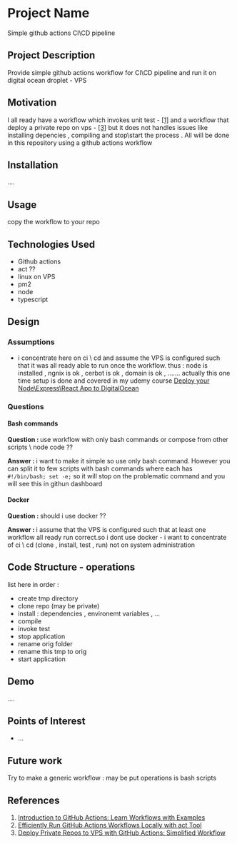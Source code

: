<h1>Project Name</h1>
Simple github actions CI\CD pipeline

<h2>Project Description</h2>
Provide simple github actions workflow for CI\CD pipeline and run it on digital ocean droplet - VPS

<h2>Motivation</h2>
I all ready have a workflow which invokes unit test - <a href='#ref1'>[1]</a> and a workflow that deploy a private repo on vps - <a href='#ref3'>[3]</a> but it does not handles issues like installing depencies , compiling and stop\start the process . All will be done in this repository using a github actions workflow

<h2>Installation</h2>
....

<h2>Usage</h2>
copy the workflow to your repo


<h2>Technologies Used</h2>
<ul>
<li>Github actions</li>
<li>act ??</li>
<li>linux on VPS</li>
<li>pm2</li>
<li>node</li>
<li>typescript</li>
</ul>


<h2>Design</h2>

<h3>Assumptions</h3>
<ul>
<li>i concentrate here on ci \ cd and assume the VPS is configured such that it was all ready able to run once the workflow. thus : node is installed , ngnix is ok , cerbot is ok , domain is ok , ....... actually this one time setup is done and covered in my udemy course <a href='https://www.udemy.com/course/deploy-your-node-express-app-to-the-cloud/'>Deploy your Node\Express\React App to DigitalOcean</a></li>
</ul>



<h3>Questions</h3>
<h4>Bash commands</h4>
<strong>Question : </strong>
use workflow with only bash commands or compose from other scripts \ node code ??
<p><strong>Answer : </strong>
i want to make it simple so use only bash command. However you can split it to few scripts with bash commands where each has <code>#!/bin/bash; set -e;</code> so it will stop on the problematic command and you will see this in githun dashboard</p>

<h4>Docker</h4>
<strong>Question : </strong>
should i use docker ??

<p><strong>Answer : </strong>i assume that the VPS is configured such that at least one workflow all ready run correct.so i dont use docker - i want to concentrate of ci \ cd (clone , install, test , run) not on system administration</p>

<h2>Code Structure - operations</h2>
list here in order : 
<ul>
  <li>create tmp directory</li>
  <li>clone repo (may be private)</li>
  <li>install : dependencies , environemt variables , ... </li>
  <li>compile</li>
  <li>invoke test</li>
  <li>stop application</li>
  <li>rename orig folder</li>
  <li>rename this tmp to orig</li>
  <li>start application</li>
</ul>


<h2>Demo</h2>
....

<h2>Points of Interest</h2>
<ul>
    <li>...</li>
   
</ul>

<h2>Future work</h2>
Try to make a generic workflow : may be put operations is bash scripts

<h2>References</h2>
<ol>
    <li id='ref1'><a href='https://youtu.be/x239z6DdE0A'>Introduction to GitHub Actions: Learn Workflows with Examples</a></li>
   <li><a href='https://youtu.be/Mir-uLSQmwA'> Efficiently Run GitHub Actions Workflows Locally with act Tool </a></li>
   <li id='ref3'><a href='https://youtu.be/Aj8vqPHzDos'>Deploy Private Repos to VPS with GitHub Actions: Simplified Workflow</a></li>
</ol>
